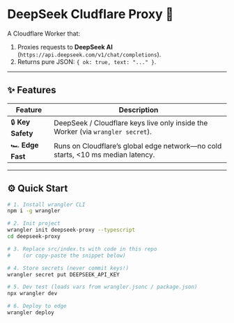 # DeepSeek Cludflare Proxy 🚀

A Cloudflare Worker that:

1. Proxies requests to **DeepSeek AI** (`https://api.deepseek.com/v1/chat/completions`).
2. Returns pure JSON: `{ ok: true, text: "..." }`.

---

## ✨ Features

| Feature           | Description                                                                     |
| ----------------- | ------------------------------------------------------------------------------- |
| 🔒 **Key Safety** | DeepSeek / Cloudflare keys live only inside the Worker (via `wrangler secret`). |
| 🏎 **Edge Fast**   | Runs on Cloudflare’s global edge network—no cold starts, <10 ms median latency. |

---

## ⚙️ Quick Start

```bash
# 1. Install wrangler CLI
npm i -g wrangler

# 2. Init project
wrangler init deepseek-proxy --typescript
cd deepseek-proxy

# 3. Replace src/index.ts with code in this repo
#    (or copy‑paste the snippet below)

# 4. Store secrets (never commit keys!)
wrangler secret put DEEPSEEK_API_KEY

# 5. Dev test (loads vars from wrangler.jsonc / package.json)
npx wrangler dev

# 6. Deploy to edge
wrangler deploy
```
